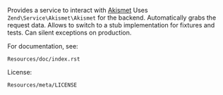 Provides a service to interact with [Akismet](http://akismet.com)
Uses `Zend\Service\Akismet\Akismet` for the backend.
Automatically grabs the request data.
Allows to switch to a stub implementation for fixtures and tests.
Can silent exceptions on production.

For documentation, see:

    Resources/doc/index.rst

License:
    
    Resources/meta/LICENSE
